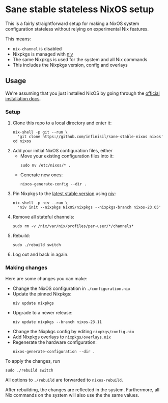 # Sane stable stateless NixOS setup

This is a fairly straightforward setup for making a NixOS system configuration stateless without relying on experimental Nix features.

This means:
- `nix-channel` is disabled
- Nixpkgs is managed with [niv](https://github.com/nmattia/niv)
- The same Nixpkgs is used for the system and all Nix commands
- This includes the Nixpkgs version, config and overlays

## Usage

We're assuming that you just installed NixOS by going through the [official installation docs](https://nixos.org/manual/nixos/stable/#sec-installation).

### Setup

1. Clone this repo to a local directory and enter it:
   ```
   nix-shell -p git --run \
     'git clone https://github.com/infinisil/sane-stable-nixos nixos'
   cd nixos
   ```
2. Add your initial NixOS configuration files, either
   - Move your existing configuration files into it:
     ```
     sudo mv /etc/nixos/* .
     ```
   - Generate new ones:
     ```
     nixos-generate-config --dir .
     ```
3. Pin Nixpkgs to the [latest stable version](https://nixos.org/manual/nixos/stable/release-notes) using [niv](https://github.com/nmattia/niv):
   ```
   nix-shell -p niv --run \
     'niv init --nixpkgs NixOS/nixpkgs --nixpkgs-branch nixos-23.05'
   ```
4. Remove all stateful channels:
   ```
   sudo rm -v /nix/var/nix/profiles/per-user/*/channels*
   ```
5. Rebuild:
   ```
   sudo ./rebuild switch
   ```
6. Log out and back in again.

### Making changes

Here are some changes you can make:
- Change the NixOS configuration in `./configuration.nix`
- Update the pinned Nixpkgs:
  ```
  niv update nixpkgs
  ```
- Upgrade to a newer release:
  ```
  niv update nixpkgs --branch nixos-23.11
  ```
- Change the Nixpkgs config by editing `nixpkgs/config.nix`
- Add Nixpkgs overlays to `nixpkgs/overlays.nix`
- Regenerate the hardware configuration:
  ```
  nixos-generate-configuration --dir .
  ```

To apply the changes, run
```
sudo ./rebuild switch
```

All options to `./rebuild` are forwarded to `nixos-rebuild`.

After rebuilding, the changes are reflected in the system.
Furthermore, all Nix commands on the system will also use the the same values.
